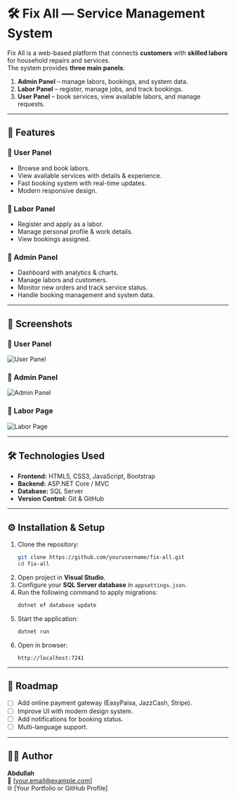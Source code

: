 
# 🛠️ Fix All — Service Management System  

Fix All is a web-based platform that connects **customers** with **skilled labors** for household repairs and services.  
The system provides **three main panels**:  

1. **Admin Panel** – manage labors, bookings, and system data.  
2. **Labor Panel** – register, manage jobs, and track bookings.  
3. **User Panel** – book services, view available labors, and manage requests.  

---

## 🚀 Features  

### 🔹 User Panel  
- Browse and book labors.  
- View available services with details & experience.  
- Fast booking system with real-time updates.  
- Modern responsive design.  

### 🔹 Labor Panel  
- Register and apply as a labor.  
- Manage personal profile & work details.  
- View bookings assigned.  

### 🔹 Admin Panel  
- Dashboard with analytics & charts.  
- Manage labors and customers.  
- Monitor new orders and track service status.  
- Handle booking management and system data.  

---

## 📸 Screenshots  

### 🔹 User Panel  
![User Panel]([user%20panel.png](https://github.com/abdullah2309/Fix-All/blob/master/Fix%20All/wwwroot/fix%20all%20readme%20images/user%20panel.png))  

### 🔹 Admin Panel  
![Admin Panel](admin%20panel.PNG)  

### 🔹 Labor Page  
![Labor Page](laberpage.png)  


---

## 🛠️ Technologies Used  
- **Frontend:** HTML5, CSS3, JavaScript, Bootstrap  
- **Backend:** ASP.NET Core / MVC  
- **Database:** SQL Server  
- **Version Control:** Git & GitHub  

---

## ⚙️ Installation & Setup  

1. Clone the repository:  
   ```bash
   git clone https://github.com/yourusername/fix-all.git
   cd fix-all
   ```
2. Open project in **Visual Studio**.  
3. Configure your **SQL Server database** in `appsettings.json`.  
4. Run the following command to apply migrations:  
   ```bash
   dotnet ef database update
   ```
5. Start the application:  
   ```bash
   dotnet run
   ```
6. Open in browser:  
   ```
   http://localhost:7241
   ```

---

## 📌 Roadmap  
- [ ] Add online payment gateway (EasyPaisa, JazzCash, Stripe).  
- [ ] Improve UI with modern design system.  
- [ ] Add notifications for booking status.  
- [ ] Multi-language support.  

---

## 👨‍💻 Author  
**Abdullah**  
📧 [your.email@example.com]  
🌐 [Your Portfolio or GitHub Profile]  
